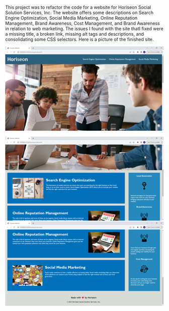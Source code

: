 This project was to refactor the code for a website for Horiseon Social Solution Services, Inc. The website offers some descriptions on Search Engine Optimization, Social Media Marketing, Online Reputation Management, Brand Awareness, Cost Management, and Brand Awareness in relation to web marketing. The issues I found with the site thatI fixed were a missing title, a broken link, missing alt tags and descriptions, and consolidating some CSS selectors. Here is a picture of the finished site. 

![Screenshot-1](/Develop/assets/images/screenshot%201.png)
![Screenshot-2](/Develop/assets/images/screenshot%202.png)
![Screenshot-3](/Develop/assets/images/screenshot%203.png)